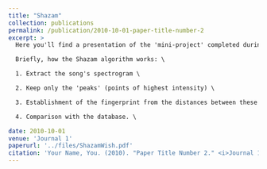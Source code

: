 ```yaml
---
title: "Shazam"
collection: publications
permalink: /publication/2010-10-01-paper-title-number-2
excerpt: >
  Here you'll find a presentation of the 'mini-project' completed during the 2nd year of the Signal and Electronics for Music option. It involves remaking the Shazam algorithm. As the project was only 12 hours long, we weren't able to do everything we'd have liked. [Link to the project github.](https://github.com/Nyries/ShazamWish.git) \\

  Briefly, how the Shazam algorithm works: \

  1. Extract the song's spectrogram \

  2. Keep only the 'peaks' (points of highest intensity) \

  3. Establishment of the fingerprint from the distances between these 'vertices' \

  4. Comparison with the database. \

date: 2010-10-01
venue: 'Journal 1'
paperurl: '../files/ShazamWish.pdf'
citation: 'Your Name, You. (2010). "Paper Title Number 2." <i>Journal 1</i>. 1(2).'
---
```

